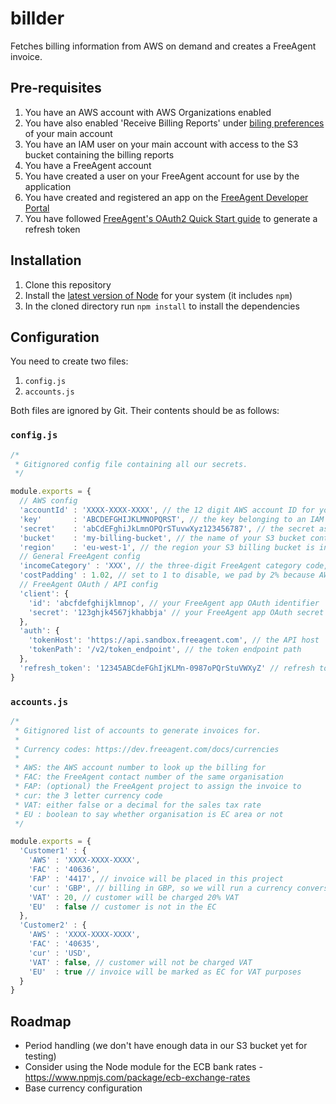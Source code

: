 # billder
Fetches billing information from AWS on demand and creates a FreeAgent invoice.

## Pre-requisites

1. You have an AWS account with AWS Organizations enabled
2. You have also enabled 'Receive Billing Reports' under [biling preferences](https://console.aws.amazon.com/billing/home?#/preferences) of your main account
3. You have an IAM user on your main account with access to the S3 bucket containing the billing reports
4. You have a FreeAgent account
5. You have created a user on your FreeAgent account for use by the application
6. You have created and registered an app on the [FreeAgent Developer Portal](https://dev.freeagent.com)
6. You have followed [FreeAgent's OAuth2 Quick Start guide](https://dev.freeagent.com/docs/quick_start) to generate a refresh token

## Installation

1. Clone this repository
2. Install the [latest version of Node](https://nodejs.org/en/download/) for your system (it includes `npm`)
3. In the cloned directory run `npm install` to install the dependencies

## Configuration

You need to create two files:

1. `config.js`
2. `accounts.js`

Both files are ignored by Git. Their contents should be as follows:

### `config.js`

```javascript
/*
 * Gitignored config file containing all our secrets.
 */

module.exports = {
  // AWS config
  'accountId' : 'XXXX-XXXX-XXXX', // the 12 digit AWS account ID for your main account
  'key'       : 'ABCDEFGHIJKLMNOPQRST', // the key belonging to an IAM user with access to billing reports
  'secret'    : 'abCdEFghiJkLmnOPQrSTuvwXyz123456787', // the secret associated with the above key
  'bucket'    : 'my-billing-bucket', // the name of your S3 bucket containing your billing reports
  'region'    : 'eu-west-1', // the region your S3 billing bucket is in
  // General FreeAgent config
  'incomeCategory' : 'XXX', // the three-digit FreeAgent category code, false if not required
  'costPadding' : 1.02, // set to 1 to disable, we pad by 2% because AWS convert to GBP with Visa rate
  // FreeAgent OAuth / API config
  'client': {
    'id': 'abcfdefghijklmnop', // your FreeAgent app OAuth identifier
    'secret': '123ghjk4567jkhabbja' // your FreeAgent app OAuth secret
  },
  'auth': {
    'tokenHost': 'https://api.sandbox.freeagent.com', // the API host
    'tokenPath': '/v2/token_endpoint', // the token endpoint path
  },
  'refresh_token': '12345ABCdeFGhIjKLMn-0987oPQrStuVWXyZ' // refresh token generated when FreeAgent app was authorised
}
```

### `accounts.js`

```javascript
/*
 * Gitignored list of accounts to generate invoices for.
 *
 * Currency codes: https://dev.freeagent.com/docs/currencies
 *
 * AWS: the AWS account number to look up the billing for
 * FAC: the FreeAgent contact number of the same organisation
 * FAP: (optional) the FreeAgent project to assign the invoice to
 * cur: the 3 letter currency code
 * VAT: either false or a decimal for the sales tax rate
 * EU : boolean to say whether organisation is EC area or not
 */

module.exports = {
  'Customer1' : {
    'AWS' : 'XXXX-XXXX-XXXX',
    'FAC' : '40636',
    'FAP' : '4417', // invoice will be placed in this project
    'cur' : 'GBP', // billing in GBP, so we will run a currency conversion
    'VAT' : 20, // customer will be charged 20% VAT
    'EU'  : false // customer is not in the EC
  },
  'Customer2' : {
    'AWS' : 'XXXX-XXXX-XXXX',
    'FAC' : '40635',
    'cur' : 'USD',
    'VAT' : false, // customer will not be charged VAT
    'EU'  : true // invoice will be marked as EC for VAT purposes
  }
}
```

## Roadmap

* Period handling (we don't have enough data in our S3 bucket yet for testing)
* Consider using the Node module for the ECB bank rates - https://www.npmjs.com/package/ecb-exchange-rates
* Base currency configuration

